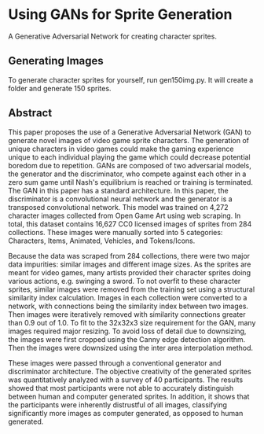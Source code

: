 # Using GANs for Sprite Generation
A Generative Adversarial Network for creating character sprites. 

## Generating Images
To generate character sprites for yourself, run gen150img.py. It will create a folder and generate 150 sprites. 

## Abstract
This paper proposes the use of a Generative Adversarial Network (GAN) to generate novel images of video game sprite characters. The generation of unique characters in video games could make the gaming experience unique to each individual playing the game which could decrease potential boredom due to repetition. GANs are composed of two adversarial models, the generator and the discriminator, who compete against each other in a zero sum game until Nash's equilibrium is reached or training is terminated. The GAN in this paper has a standard architecture. In this paper, the discriminator is a convolutional neural network and the generator is a transposed convolutional network. This model was trained on 4,272 character images collected from Open Game Art using web scraping. In total, this dataset contains 16,627 CC0 licensed images of sprites from 284 collections. These images were manually sorted into 5 categories: Characters, Items, Animated, Vehicles, and Tokens/Icons. 

Because the data was scraped from 284 collections, there were two major data impurities: similar images and different image sizes. As the sprites are meant for video games, many artists provided their character sprites doing various actions, e.g. swinging a sword. To not overfit to these character sprites, similar images were removed from the training set using a structural similarity index calculation. Images in each collection were converted to a network, with connections being the similarity index between two images. Then images were iteratively removed with similarity connections greater than 0.9 out of 1.0. To fit to the 32x32x3 size requirement for the GAN, many images required major resizing. To avoid loss of detail due to downsizing, the images were first cropped using the Canny edge detection algorithm. Then the images were downsized using the inter area interpolation method.

These images were passed through a conventional generator and discriminator architecture. The objective creativity of the generated sprites was quantitatively analyzed with a survey of 40 participants. The results showed that most participants were not able to accurately distinguish between human and computer generated sprites. In addition, it shows that the participants were inherently distrustful of all images, classifying significantly more images as computer generated, as opposed to human generated. 

